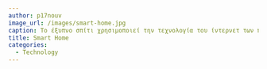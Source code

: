 ```yaml
---
author: p17nouv
image_url: /images/smart-home.jpg
caption: Το έξυπνο σπίτι χρησιμοποιεί την τεχνολογία του ίντερνετ των πραγμάτων για να αυτοματοποιήσει και να συντονήσει τα εσωτερικά συστήματα.
title: Smart Home
categories:
  - Technology
---
```

